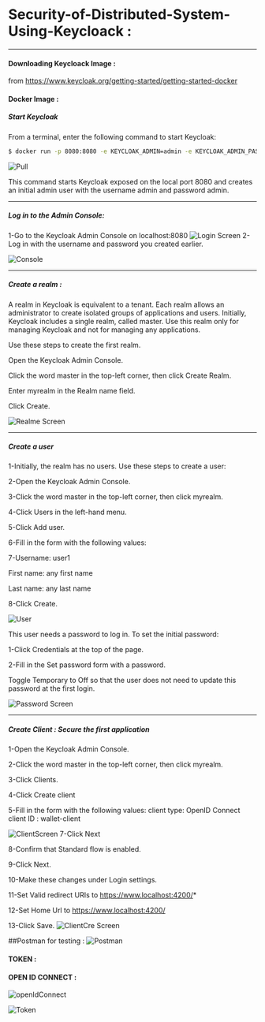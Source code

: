 # Security-of-Distributed-System-Using-Keycloack : 
---
#### Downloading Keycloack Image : 
from https://www.keycloak.org/getting-started/getting-started-docker
#### Docker Image : 
##### Start Keycloak
From a terminal, enter the following command to start Keycloak:
```sh
$ docker run -p 8080:8080 -e KEYCLOAK_ADMIN=admin -e KEYCLOAK_ADMIN_PASSWORD=admin quay.io/keycloak/keycloak:23.0.0 start-dev
```
![Pull](screen/Pull.png)

This command starts Keycloak exposed on the local port 8080 and creates an initial admin user with the username admin and password admin.

---
##### Log in to the Admin Console:

1-Go to the Keycloak Admin Console on localhost:8080
![Login Screen](screen/login.png)
2-Log in with the username and password you created earlier.

![Console](screen/Console.png)

---
##### Create a realm :
A realm in Keycloak is equivalent to a tenant. Each realm allows an administrator to create isolated groups of applications and users. Initially, Keycloak includes a single realm, called master. Use this realm only for managing Keycloak and not for managing any applications.

Use these steps to create the first realm.

Open the Keycloak Admin Console.

Click the word master in the top-left corner, then click Create Realm.

Enter myrealm in the Realm name field.

Click Create.

![Realme Screen](screen/newrealm.png)

---
#####  Create a user
1-Initially, the realm has no users. Use these steps to create a user:

2-Open the Keycloak Admin Console.

3-Click the word master in the top-left corner, then click myrealm.

4-Click Users in the left-hand menu.

5-Click Add user.

6-Fill in the form with the following values:

7-Username: user1

First name: any first name

Last name: any last name

8-Click Create.

![User](screen/createUser.png)

This user needs a password to log in. To set the initial password:

1-Click Credentials at the top of the page.

2-Fill in the Set password form with a password.

Toggle Temporary to Off so that the user does not need to update this password at the first login.

![Password Screen](screen/SetPassword.png)

---
#####  Create Client : Secure the first application
1-Open the Keycloak Admin Console.

2-Click the word master in the top-left corner, then click myrealm.

3-Click Clients.

4-Click Create client

5-Fill in the form with the following values:
client type: OpenID Connect
client ID : wallet-client

![ClientScreen](screen/Client.png)
7-Click Next

8-Confirm that Standard flow is enabled.

9-Click Next.

10-Make these changes under Login settings.

11-Set Valid redirect URIs to https://www.localhost:4200/*

12-Set Home Url to https://www.localhost:4200/

13-Click Save.
![ClientCre Screen](screen/ClientCre.png)

##Postman for testing : 
![Postman](screen/Postman.png)
#### TOKEN : 
#### OPEN ID CONNECT : 
![openIdConnect](screen/openIdConnect.png)

![Token](screen/TokenPostman.png)

